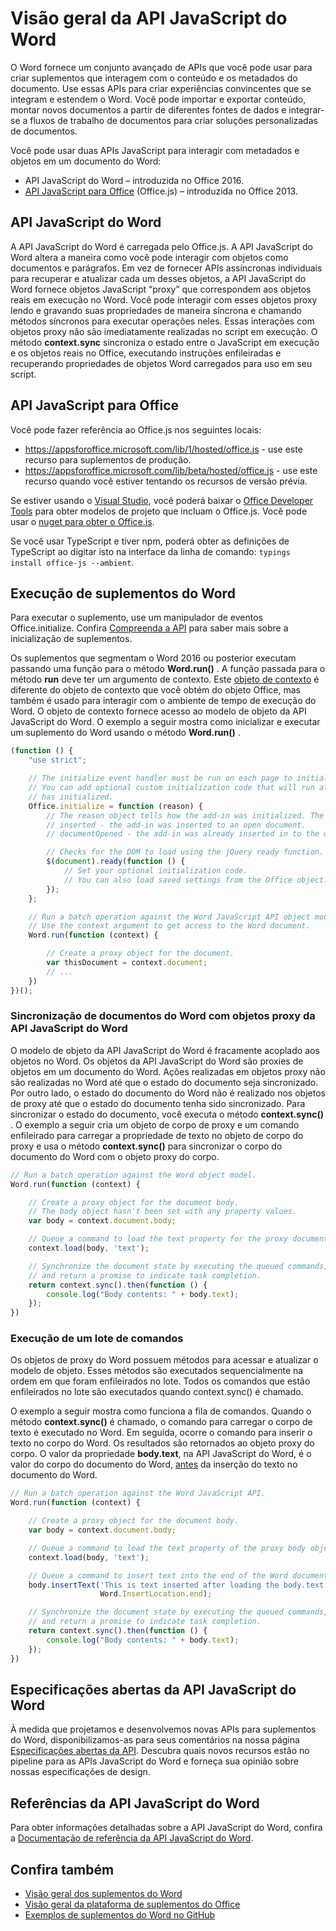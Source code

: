# <a name="word-javascript-api-overview"></a>Visão geral da API JavaScript do Word

O Word fornece um conjunto avançado de APIs que você pode usar para criar suplementos que interagem com o conteúdo e os metadados do documento. Use essas APIs para criar experiências convincentes que se integram e estendem o Word. Você pode importar e exportar conteúdo, montar novos documentos a partir de diferentes fontes de dados e integrar-se a fluxos de trabalho de documentos para criar soluções personalizadas de documentos.

Você pode usar duas APIs JavaScript para interagir com metadados e objetos em um documento do Word:

- API JavaScript do Word – introduzida no Office 2016.
- [API JavaScript para Office](../javascript-api-for-office.md) (Office.js) – introduzida no Office 2013.

## <a name="word-javascript-api"></a>API JavaScript do Word

A API JavaScript do Word é carregada pelo Office.js. A API JavaScript do Word altera a maneira como você pode interagir com objetos como documentos e parágrafos. Em vez de fornecer APIs assíncronas individuais para recuperar e atualizar cada um desses objetos, a API JavaScript do Word fornece objetos JavaScript “proxy” que correspondem aos objetos reais em execução no Word. Você pode interagir com esses objetos proxy lendo e gravando suas propriedades de maneira síncrona e chamando métodos síncronos para executar operações neles. Essas interações com objetos proxy não são imediatamente realizadas no script em execução. O método **context.sync** sincroniza o estado entre o JavaScript em execução e os objetos reais no Office, executando instruções enfileiradas e recuperando propriedades de objetos Word carregados para uso em seu script.

## <a name="javascript-api-for-office"></a>API JavaScript para Office

Você pode fazer referência ao Office.js nos seguintes locais:

* https://appsforoffice.microsoft.com/lib/1/hosted/office.js - use este recurso para suplementos de produção.
* https://appsforoffice.microsoft.com/lib/beta/hosted/office.js - use este recurso quando você estiver tentando os recursos de versão prévia.

Se estiver usando o [Visual Studio](https://www.visualstudio.com/products/free-developer-offers-vs), você poderá baixar o [Office Developer Tools](https://www.visualstudio.com/features/office-tools-vs.aspx) para obter modelos de projeto que incluam o Office.js.  Você pode usar o [nuget para obter o Office.js](https://www.nuget.org/packages/Microsoft.Office.js/).

Se você usar TypeScript e tiver npm, poderá obter as definições de TypeScript ao digitar isto na interface da linha de comando: `typings install office-js --ambient`.

## <a name="running-word-add-ins"></a>Execução de suplementos do Word

Para executar o suplemento, use um manipulador de eventos Office.initialize. Confira [Compreenda a API](https://docs.microsoft.com/office/dev/add-ins/develop/understanding-the-javascript-api-for-office) para saber mais sobre a inicialização de suplementos.

Os suplementos que segmentam o Word 2016 ou posterior executam passando uma função para o método **Word.run()** . A função passada para o método **run** deve ter um argumento de contexto. Este [objeto de contexto](/javascript/api/word/word.requestcontext) é diferente do objeto de contexto que você obtém do objeto Office, mas também é usado para interagir com o ambiente de tempo de execução do Word. O objeto de contexto fornece acesso ao modelo de objeto da API JavaScript do Word. O exemplo a seguir mostra como inicializar e executar um suplemento do Word usando o método **Word.run()** .

```js
(function () {
    "use strict";

    // The initialize event handler must be run on each page to initialize Office JS.
    // You can add optional custom initialization code that will run after OfficeJS
    // has initialized.
    Office.initialize = function (reason) {
        // The reason object tells how the add-in was initialized. The values can be:
        // inserted - the add-in was inserted to an open document.
        // documentOpened - the add-in was already inserted in to the document and the document was opened.

        // Checks for the DOM to load using the jQuery ready function.
        $(document).ready(function () {
            // Set your optional initialization code.
            // You can also load saved settings from the Office object.
        });
    };

    // Run a batch operation against the Word JavaScript API object model.
    // Use the context argument to get access to the Word document.
    Word.run(function (context) {

        // Create a proxy object for the document.
        var thisDocument = context.document;
        // ...
    })
})();
```

### <a name="synchronizing-word-documents-with-word-javascript-api-proxy-objects"></a>Sincronização de documentos do Word com objetos proxy da API JavaScript do Word

O modelo de objeto da API JavaScript do Word é fracamente acoplado aos objetos no Word. Os objetos da API JavaScript do Word são proxies de objetos em um documento do Word. Ações realizadas em objetos proxy não são realizadas no Word até que o estado do documento seja sincronizado. Por outro lado, o estado do documento do Word não é realizado nos objetos de proxy até que o estado do documento tenha sido sincronizado. Para sincronizar o estado do documento, você executa o método **context.sync()** . O exemplo a seguir cria um objeto de corpo de proxy e um comando enfileirado para carregar a propriedade de texto no objeto de corpo do proxy e usa o método **context.sync()** para sincronizar o corpo do documento do Word com o objeto proxy do corpo.

```js
// Run a batch operation against the Word object model.
Word.run(function (context) {

    // Create a proxy object for the document body.
    // The body object hasn't been set with any property values.
    var body = context.document.body;

    // Queue a command to load the text property for the proxy document body object.
    context.load(body, 'text');

    // Synchronize the document state by executing the queued commands,
    // and return a promise to indicate task completion.
    return context.sync().then(function () {
        console.log("Body contents: " + body.text);
    });
})
```

### <a name="executing-a-batch-of-commands"></a>Execução de um lote de comandos

Os objetos de proxy do Word possuem métodos para acessar e atualizar o modelo de objeto. Esses métodos são executados sequencialmente na ordem em que foram enfileirados no lote. Todos os comandos que estão enfileirados no lote são executados quando context.sync() é chamado.

O exemplo a seguir mostra como funciona a fila de comandos. Quando o método **context.sync()** é chamado, o comando para carregar o corpo de texto é executado no Word. Em seguida, ocorre o comando para inserir o texto no corpo do Word. Os resultados são retornados ao objeto proxy do corpo. O valor da propriedade **body.text**, na API JavaScript do Word, é o valor do corpo do documento do Word, <u>antes</u> da inserção do texto no documento do Word.


```js
// Run a batch operation against the Word JavaScript API.
Word.run(function (context) {

    // Create a proxy object for the document body.
    var body = context.document.body;

    // Queue a command to load the text property of the proxy body object.
    context.load(body, 'text');

    // Queue a command to insert text into the end of the Word document body.
    body.insertText('This is text inserted after loading the body.text property',
                    Word.InsertLocation.end);

    // Synchronize the document state by executing the queued commands,
    // and return a promise to indicate task completion.
    return context.sync().then(function () {
        console.log("Body contents: " + body.text);
    });
})
```

## <a name="word-javascript-api-open-specifications"></a>Especificações abertas da API JavaScript do Word

À medida que projetamos e desenvolvemos novas APIs para suplementos do Word, disponibilizamos-as para seus comentários na nossa página [Especificações abertas da API](../openspec.md). Descubra quais novos recursos estão no pipeline para as APIs JavaScript do Word e forneça sua opinião sobre nossas especificações de design.

## <a name="word-javascript-api-reference"></a>Referências da API JavaScript do Word

Para obter informações detalhadas sobre a API JavaScript do Word, confira a [Documentação de referência da API JavaScript do Word](/javascript/api/word).

## <a name="see-also"></a>Confira também

* [Visão geral dos suplementos do Word](https://docs.microsoft.com/office/dev/add-ins/word/word-add-ins-programming-overview)
* [Visão geral da plataforma de suplementos do Office](https://docs.microsoft.com/office/dev/add-ins/overview/office-add-ins)
* [Exemplos de suplementos do Word no GitHub](https://github.com/OfficeDev?utf8=%E2%9C%93&q=Word)
